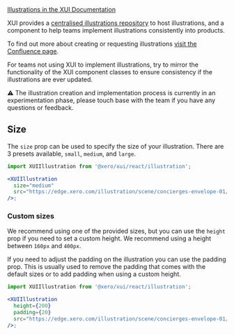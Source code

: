 <div class="xui-margin-vertical">
	<a href="../section-fundamentals-illustrations.html" isDocLink>Illustrations in the XUI Documentation</a>
</div>

XUI provides a [centralised illustrations repository](https://github.dev.xero.com/UXE/illustrations/) to host illustrations, and a component to help teams implement illustrations consistently into products.

To find out more about creating or requesting illustrations [visit the Confluence page](https://confluence.teamxero.com/pages/viewpage.action?pageId=309631564).

For teams not using XUI to implement illustrations, try to mirror the functionality of the XUI component classes to ensure consistency if the illustrations are ever updated.

<div class="xui-u-flex xui-margin-bottom">
  <span>⚠️</span>
  <span class="xui-padding-left">The illustration creation and implementation process is currently in an experimentation phase, please touch base with the team if you have any questions or feedback.</span>
</div>

## Size

The `size` prop can be used to specify the size of your illustration. There are 3 presets available, `small`, `medium`, and `large`.

```jsx harmony
import XUIIllustration from '@xero/xui/react/illustration';

<XUIIllustration
  size="medium"
  src="https://edge.xero.com/illustration/scene/concierges-envelope-01/concierges-envelope-01.svg"
/>;
```

### Custom sizes

We recommend using one of the provided sizes, but you can use the `height` prop if you need to set a custom height. We recommend using a height between `160px` and `400px`.

If you need to adjust the padding on the illustration you can use the padding prop. This is usually used to remove the padding that comes with the default sizes or to add padding when using a custom height.

```jsx harmony
import XUIIllustration from '@xero/xui/react/illustration';

<XUIIllustration
  height={200}
  padding={20}
  src="https://edge.xero.com/illustration/scene/concierges-envelope-01/concierges-envelope-01.svg"
/>;
```
